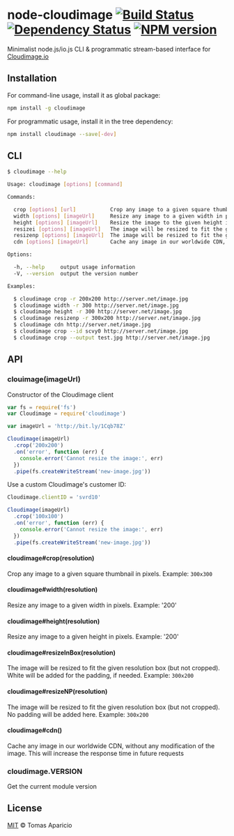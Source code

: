 # node-cloudimage [![Build Status](https://api.travis-ci.org/h2non/node-cloudimage.svg?branch=master)][travis] [![Dependency Status](https://gemnasium.com/h2non/node-cloudimage.svg)][gemnasium] [![NPM version](https://badge.fury.io/js/node-cloudimage.svg)][npm]

Minimalist node.js/io.js CLI & programmatic stream-based interface for [Cloudimage.io](https://cloudimage.io)

## Installation

For command-line usage, install it as global package:
```bash
npm install -g cloudimage
```

For programmatic usage, install it in the tree dependency:
```bash
npm install cloudimage --save[-dev]
```

## CLI

```bash
$ cloudimage --help
```

```bash
Usage: cloudimage [options] [command]

Commands:

  crop [options] [url]           Crop any image to a given square thumbnail in pixels
  width [options] [imageUrl]     Resize any image to a given width in pixels
  height [options] [imageUrl]    Resize the image to the given height in pixels
  resizei [options] [imageUrl]   The image will be resized to fit the given resolution box (but not cropped). White will be added for the padding, if needed
  resizenp [options] [imageUrl]  The image will be resized to fit the given resolution box (but not cropped). No padding will be added here
  cdn [options] [imageUrl]       Cache any image in our worldwide CDN, without any modification of the image

Options:

  -h, --help     output usage information
  -V, --version  output the version number

Examples:

  $ cloudimage crop -r 200x200 http://server.net/image.jpg
  $ cloudimage width -r 300 http://server.net/image.jpg
  $ cloudimage height -r 300 http://server.net/image.jpg
  $ cloudimage resizenp -r 300x200 http://server.net/image.jpg
  $ cloudimage cdn http://server.net/image.jpg
  $ cloudimage crop --id scvy0 http://server.net/image.jpg
  $ cloudimage crop --output test.jpg http://server.net/image.jpg
````

## API

### clouimage(imageUrl)

Constructor of the Cloudimage client

```js
var fs = require('fs')
var Cloudimage = require('cloudimage')

var imageUrl = 'http://bit.ly/1Cqb78Z'

Cloudimage(imageUrl)
  .crop('200x200')
  .on('error', function (err) {
    console.error('Cannot resize the image:', err)
  })
  .pipe(fs.createWriteStream('new-image.jpg'))
```

Use a custom Cloudimage's customer ID:

```js
Cloudimage.clientID = 'svrd10'

Cloudimage(imageUrl)
  .crop('100x100')
  .on('error', function (err) {
    console.error('Cannot resize the image:', err)
  })
  .pipe(fs.createWriteStream('new-image.jpg'))
```

#### cloudimage#crop(resolution)

Crop any image to a given square thumbnail in pixels. Example: `300x300`

#### cloudimage#width(resolution)

Resize any image to a given width in pixels. Example: '200'

#### cloudimage#height(resolution)

Resize any image to a given height in pixels. Example: '200'

#### cloudimage#resizeInBox(resolution)

The image will be resized to fit the given resolution box (but not cropped). White will be added for the padding, if needed.
Example: `300x200`

#### cloudimage#resizeNP(resolution)

The image will be resized to fit the given resolution box (but not cropped). No padding will be added here.
Example: `300x200`

#### cloudimage#cdn()

Cache any image in our worldwide CDN, without any modification of the image.
This will increase the response time in future requests

### cloudimage.VERSION

Get the current module version

## License

[MIT](http://opensource.org/licenses/MIT) © Tomas Aparicio

[travis]: http://travis-ci.org/h2non/node-cloudimage
[gemnasium]: https://gemnasium.com/h2non/node-cloudimage
[npm]: http://npmjs.org/package/cloudimage
